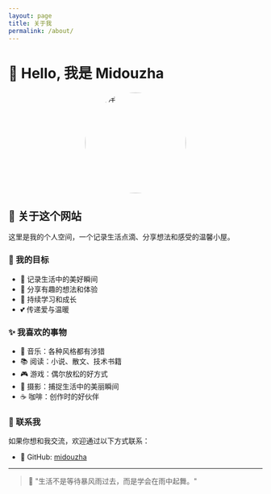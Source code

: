 ```yaml
---
layout: page
title: 关于我
permalink: /about/
---
```


<div class="home-intro">
  <h1>🌟 Hello, 我是 Midouzha</h1>
  <img src="{{ '/assets/zhouyangyang.jpg' | relative_url }}" alt="周洋洋" style="width: 200px; height: 200px; border-radius: 50%; margin: 20px auto; display: block; object-fit: cover;">
</div>

## 💫 关于这个网站

这里是我的个人空间，一个记录生活点滴、分享想法和感受的温馨小屋。

### 🎯 我的目标

- 📝 记录生活中的美好瞬间
- 💭 分享有趣的想法和体验  
- 🌱 持续学习和成长
- 💕 传递爱与温暖

### ✨ 我喜欢的事物

- 🎵 音乐：各种风格都有涉猎
- 📚 阅读：小说、散文、技术书籍
- 🎮 游戏：偶尔放松的好方式
- 🌸 摄影：捕捉生活中的美丽瞬间
- ☕ 咖啡：创作时的好伙伴

### 💌 联系我

如果你想和我交流，欢迎通过以下方式联系：

- 🐙 GitHub: [midouzha](https://github.com/midouzha)

---

> 🌈 "生活不是等待暴风雨过去，而是学会在雨中起舞。"
